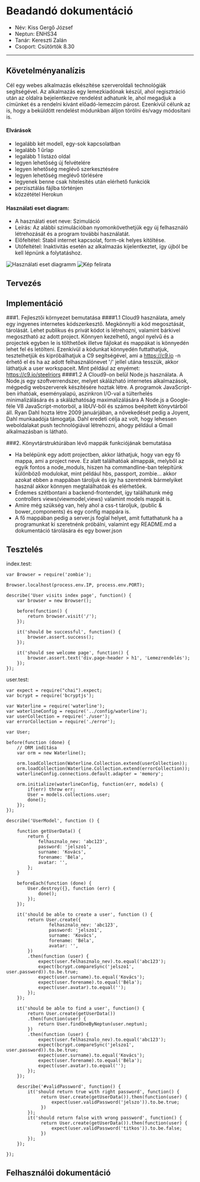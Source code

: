 # Beadandó dokumentáció
* Név: Kiss Gergő József
* Neptun: ENHS34
* Tanár: Kereszti Zalán
* Csoport: Csütörtök 8.30

----

## Követelményanalízis

Cél egy webes alkalmazás elkészítése szerveroldali technológiák segítségével.
Az alkalmazás egy lemezkiadónak készül, ahol regisztráció után az oldalra bejelentkezve
rendelést adhatunk le, ahol megadjuk a címünket és a rendelni kívánt előadó-lemezcím párost.
Ezenkívül célunk az is, hogy a beküldött rendelést módunkban álljon törölni és/vagy módosítani is.

#### Elvárások
- legalább két modell, egy-sok kapcsolatban
- legalább 1 űrlap
- legalább 1 listázó oldal
- legyen lehetőség új felvételére
- legyen lehetőség meglévő szerkesztésére
- legyen lehetőség meglévő törlésére
- legyenek benne csak hitelesítés után elérhető funkciók
- perzisztálás fájlba történjen
- közzététel Herokun
#### Használati eset diagram:
- A használati eset neve: Szimuláció
- Leírás: Az alábbi szimulációban nyomonkövethetjük egy új felhasználó létrehozását és a program további használatát.
- Előfeltétel: Stabil internet kapcsolat, form-ok helyes kitöltése.
- Utófeltétel: Inaktivitás esetén az alkalmazás kijelentkeztet, így újból be kell lépnünk a folytatáshoz.

![Használati eset diagramm](http://s14.postimg.org/hd6vjkm9d/Hasznalat_eset_diag.png)
![Kép felirata](docs/images/Hasznalat_eset_diag.png)


## Tervezés

## Implementáció
###1. Fejlesztői környezet bemutatása
####1.1
Cloud9 használata, amely egy ingyenes internetes kódszerkesztő. Megkönnyíti a kód megosztását, tárolását. Lehet publikus és privát kódot is létrehozni, valamint bárkivel megosztható az adott project.
Könnyen kezelhető, angol nyelvű és a projectek egyben le is tölthetőek illetve fájlokat és mappákat is könnyedén lehet fel és letölteni.
Ezenkívül a kódunkat könnyedén futtathatjuk, tesztelhetjük és kipróbálhatjuk a C9 segítségével, ami a https://c9.io -n érhető el és ha az adott felhasználónevet '/' jellel utána tesszük, akkor láthatjuk a user workspaceit.
Mint például az enyémet: https://c9.io/steelriors
####1.2
A Cloud9-on belül Node.js használata. A Node.js egy szoftverrendszer, melyet skálázható internetes alkalmazások, mégpedig webszerverek készítésére hoztak létre. A programok JavaScript-ben írhatóak, eseményalapú, aszinkron I/O-val a túlterhelés minimalizálására és a skálázhatóság maximalizálására
A Node.js a Google-féle V8 JavaScript-motorból, a libUV-ből és számos beépített könyvtárból áll.
Ryan Dahl hozta létre 2009 januárjában, a növekedését pedig a Joyent, Dahl munkaadója támogatja.
Dahl eredeti célja az volt, hogy lehessen weboldalakat push technológiával létrehozni, ahogy például a Gmail alkalmazásban is látható.

###2. Könyvtárstruktúrában lévő mappák funkciójának bemutatása
- Ha belépünk egy adott projectben, akkor láthatjuk, hogy van egy fő mappa, ami a project neve. Ez alatt találhatóak almappák, melyből az egyik fontos
a node_moduls, hiszen ha commandline-ban telepítünk különböző modulokat, mint például hbs, passport, zombie... akkor azokat ebben a mappában tároljuk és így ha szeretnénk bármelyiket használ akkor könnyen megtalálhatóak és elérhetőek.
- Érdemes szétbontani a backend-frontendet, így találhatunk még controllers views(viewmodel,views) valamint models mappát is.
- Amire még szükség van, hely ahol a css-t tároljuk, (public & bower_components) és egy config mappára is.
- A fő mappában pedig a server.js foglal helyet, amit futtathatunk ha a programunkat ki szeretnénk próbálni, valamint egy README.md a dokumentáció tárolására és egy bower.json

## Tesztelés
index.test:
```
var Browser = require('zombie');

Browser.localhost(process.env.IP, process.env.PORT);

describe('User visits index page', function() {
    var browser = new Browser();
    
    before(function() {
        return browser.visit('/');
    });
    
    it('should be successful', function() {
        browser.assert.success();
    });
    
    it('should see welcome page', function() {
        browser.assert.text('div.page-header > h1', 'Lemezrendelés');
    });
});

```
user.test:
```
var expect = require("chai").expect;
var bcrypt = require('bcryptjs');

var Waterline = require('waterline');
var waterlineConfig = require('../config/waterline');
var userCollection = require('./user');
var errorCollection = require('./error');

var User;

before(function (done) {
    // ORM indítása
    var orm = new Waterline();

    orm.loadCollection(Waterline.Collection.extend(userCollection));
    orm.loadCollection(Waterline.Collection.extend(errorCollection));
    waterlineConfig.connections.default.adapter = 'memory';

    orm.initialize(waterlineConfig, function(err, models) {
        if(err) throw err;
        User = models.collections.user;
        done();
    });
});

describe('UserModel', function () {

    function getUserData() {
        return {
            felhasznalo_nev: 'abc123',
            password: 'jelszo1',
            surname: 'Kovács',
            forename: 'Béla',
            avatar: '',
        };
    }

    beforeEach(function (done) {
        User.destroy({}, function (err) {
            done();
        });
    });
    
    it('should be able to create a user', function () {
        return User.create({
                felhasznalo_nev: 'abc123',
                password: 'jelszo1',
                surname: 'Kovács',
                forename: 'Béla',
                avatar: '',
        })
        .then(function (user) {
            expect(user.felhasznalo_nev).to.equal('abc123');
            expect(bcrypt.compareSync('jelszo1', user.password)).to.be.true;
            expect(user.surname).to.equal('Kovács');
            expect(user.forename).to.equal('Béla');
            expect(user.avatar).to.equal('');
        });
    });

    it('should be able to find a user', function() {
        return User.create(getUserData())
        .then(function(user) {
            return User.findOneByNeptun(user.neptun);
        })
        .then(function (user) {
            expect(user.felhasznalo_nev).to.equal('abc123');
            expect(bcrypt.compareSync('jelszo1', user.password)).to.be.true;
            expect(user.surname).to.equal('Kovács');
            expect(user.forename).to.equal('Béla');
            expect(user.avatar).to.equal('');
        });
    });

    describe('#validPassword', function() {
        it('should return true with right password', function() {
             return User.create(getUserData()).then(function(user) {
                 expect(user.validPassword('jelszo')).to.be.true;
             })
        });
        it('should return false with wrong password', function() {
             return User.create(getUserData()).then(function(user) {
                 expect(user.validPassword('titkos')).to.be.false;
             })
        });
    });

});

```
## Felhasználói dokumentáció
